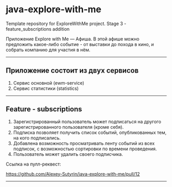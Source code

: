 # java-explore-with-me
Template repository for ExploreWithMe project.
Stage 3 - feature_subscriptions addition

Приложение Explore with Me — Aфиша. В этой афише можно предложить какое-либо событие -
от выставки до похода в кино, и собрать компанию для участия в нём.

---
## Приложение состоит из двух сервисов
1. Сервис основной (ewm-service)
2. Сервис статистики (statistics)

---
## Feature - subscriptions

1. Зарегистрированный пользователь может подписаться на другого зарегистрированного пользователя (кроме себя).
2. Подписка позволяет получить список событий, опубликованных тем, на кого подписались.
3. Добавлена возможность просматривать ленту событий из всех подписок, с возможностью сортировки по времени проведения.
4. Пользователь может удалить своего подписчика.

Ссылка на пулл-реквест:

https://github.com/Alexey-Sutyrin/java-explore-with-me/pull/12

---